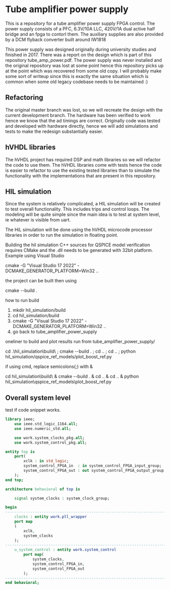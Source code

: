# Tube amplifier power supply

This is a repository for a tube amplifier power supply FPGA control. The power supply consists of a PFC, 6.3V/10A LLC, 420V/1A dual active half bridge and an fpga to contorl them. The auxiliary supplies are also provided by a DCM flyback converter built around IW1818

This power supply was designed originally during university studies and finished in 2017. There was a report on the design which is part of this repository tube_amp_power.pdf. The power supply was never installed and the original repository was lost at some point hence this repository picks up at the point which was recovered from some old copy. I will probably make some sort of writeup since this is exactly the same situation which is common when some old legacy codebase needs to be maintained :)

## Refactoring
The original master branch was lost, so we will recreate the design with the current development branch. The hardware has been verified to work hence we know that the ad timings are correct. Originally code was tested and developed with hardware directly, hence we will add simulations and tests to make the redesign substantially easier.

## hVHDL libraries
The hVHDL project has required DSP and math libraries so we will refactor the code to use them. The hVHDL libraries come with tests hence the code is easier to refactor to use the existing tested libraries than to simulate the functionality with the implementations that are present in this repository.

## HIL simulation
Since the system is relatively complicated, a HIL simulation will be created to test overall functionality. This includes trips and control loops. The modeling will be quite simple since the main idea is to test at system level, ie whatever is visible from uart.

The HiL simulation will be done using the hVHDL microcode processor libraries in order to run the simulation in floating point.

Building the hil simulation C++ sources for QSPICE model verification requires CMake and the .dll needs to be generated with 32bit platform. 
Example using Visual Studio 

cmake -G "Visual Studio 17 2022" -DCMAKE_GENERATOR_PLATFORM=Win32 ..

the project can be built then using

cmake --build .

how to run build

1. mkdir hil_simulation/build
2. cd hil_simulation/build
3. cmake -G "Visual Studio 17 2022" -DCMAKE_GENERATOR_PLATFORM=Win32 ..
4. go back to tube_amplifier_power_supply


oneliner to build and plot results run from tube_amplifier_power_supply/

cd .\hil_simulation\build\ ; cmake --build . ; cd .. ; cd .. ; python hil_simulation/qspice_ref_models/plot_boost_ref.py

if using cmd, replace semicolons(;) with &

cd hil_simulation\build\ & cmake --build . & cd .. & cd .. & python hil_simulation\qspice_ref_models\plot_boost_ref.py

## Overall system level 

test if code snippet works.

```vhdl
library ieee;
    use ieee.std_logic_1164.all;
    use ieee.numeric_std.all;

    use work.system_clocks_pkg.all;
    use work.system_control_pkg.all;

entity top is
    port(
	    xclk : in std_logic;
        system_control_FPGA_in  : in system_control_FPGA_input_group;
        system_control_FPGA_out : out system_control_FPGA_output_group
    );
end top;

architecture behavioral of top is

    signal system_clocks : system_clock_group;

begin
------------------------------------------------------------------------
    clocks : entity work.pll_wrapper
	port map
	(
		xclk,
        system_clocks
	);
------------------------------------------------------------------------
    u_system_control : entity work.system_control
        port map(
            system_clocks,
            system_control_FPGA_in,
            system_control_FPGA_out
        );
------------------------------------------------------------------------
end behavioral;
```

